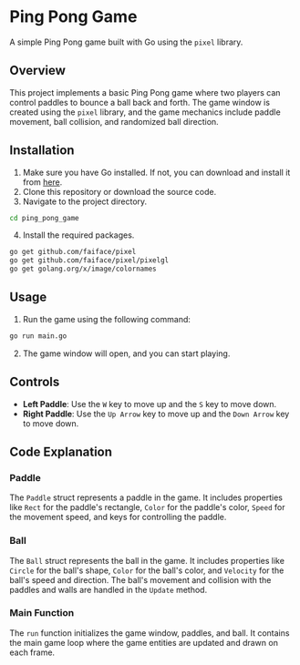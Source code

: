# Ping Pong Game

A simple Ping Pong game built with Go using the `pixel` library.

## Overview

This project implements a basic Ping Pong game where two players can control paddles to bounce a ball back and forth. The game window is created using the `pixel` library, and the game mechanics include paddle movement, ball collision, and randomized ball direction.

## Installation

1. Make sure you have Go installed. If not, you can download and install it from [here](https://golang.org/dl/).
2. Clone this repository or download the source code.
3. Navigate to the project directory.

```sh
cd ping_pong_game
```

4. Install the required packages.

```sh
go get github.com/faiface/pixel
go get github.com/faiface/pixel/pixelgl
go get golang.org/x/image/colornames
```

## Usage

1. Run the game using the following command:

```sh
go run main.go
```

2. The game window will open, and you can start playing.

## Controls

- **Left Paddle**: Use the `W` key to move up and the `S` key to move down.
- **Right Paddle**: Use the `Up Arrow` key to move up and the `Down Arrow` key to move down.

## Code Explanation

### Paddle

The `Paddle` struct represents a paddle in the game. It includes properties like `Rect` for the paddle's rectangle, `Color` for the paddle's color, `Speed` for the movement speed, and keys for controlling the paddle.

### Ball

The `Ball` struct represents the ball in the game. It includes properties like `Circle` for the ball's shape, `Color` for the ball's color, and `Velocity` for the ball's speed and direction. The ball's movement and collision with the paddles and walls are handled in the `Update` method.

### Main Function

The `run` function initializes the game window, paddles, and ball. It contains the main game loop where the game entities are updated and drawn on each frame.